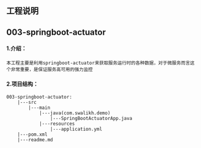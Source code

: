 ## 工程说明
## 003-springboot-actuator
#### 1.介绍：
`本工程主要是利用springboot-actuator来获取服务运行时的各种数据，对于微服务而言这个非常重要，是保证服务高可用的强力监控`

#### 2.项目结构：

~~~~
003-springboot-actuator: 
    |---src
        |---main
            |---java(com.swalikh.demo)
                |---SpringBootActuatorApp.java
            |---resources
                |---application.yml
    |---pom.xml
    |---readme.md
            
~~~~



